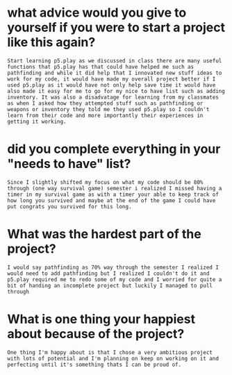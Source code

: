 # what advice would you give to yourself if you were to start a project like this again?
    Start learning p5.play as we discussed in class there are many useful functions that p5.play has that could have helped me such as pathfinding and while it did help that I innovated new stuff ideas to work for my code, it would have made my overall project better if I used p5.play as it would have not only help save time it would have also made it easy for me to go for my nice to have list such as adding inventory. It was also a disadvatage for learning from my classmates as when I asked how they attempted stuff such as pathfinding or weapons or inventory they told me they used p5.play so I couldn't learn from their code and more importantly their experiences in getting it working.

# did you complete everything in your "needs to have" list?
    Since I slightly shifted my focus on what my code should be 80% through (one way survival game) semester i realized I missed having a timer in my survival game as with a timer your able to keep track of how long you survived and maybe at the end of the game I could have put congrats you survived for this long.

# What was the hardest part of the project?
    I would say pathfinding as 70% way through the semester I realized I would need to add pathfinding but I realized I couldn't do it and p5.play required me to redo some of my code and I worried for quite a bit of handing an incomplete project but luckily I managed to pull through


# What is one thing your happiest about because of the project?
    One thing I'm happy about is that I chose a very ambitious project with lots of potential and I'm planning on keep on working on it and perfecting until it's something thats I can be proud of.

